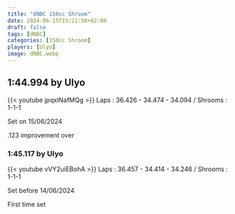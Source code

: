 ```yaml
---
title: "dNBC 150cc Shroom"
date: 2024-06-15T15:21:58+02:00
draft: false
tags: [dNBC]
categories: [150cc Shroom]
players: [Ulyo]
image: dNBC.webp
---
```

## 1:44.994 by Ulyo
{{< youtube jpqxlNafMQg >}}
Laps : 36.426 - 34.474 - 34.094 /
Shrooms : 1-1-1

Set on 15/06/2024

.123 improvement over

### 1:45.117 by Ulyo

{{< youtube vVY2uiEBohA >}}
Laps : 36.457 - 34.414 - 34.246 /
Shrooms : 1-1-1

Set before 14/06/2024

First time set